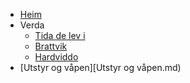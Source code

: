 - [Heim](/)
- Verda
  - [Tida de lev i](Setting.md)
  - [Brattvik](Brattvik.md)
  - [Hardviddo](Hardviddo.md)
- [Utstyr og våpen][Utstyr og våpen.md)
